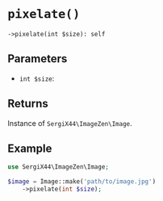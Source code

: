 # `pixelate()`

```
->pixelate(int $size): self
```
## Parameters

- `int $size`: 


## Returns

Instance of `SergiX44\ImageZen\Image`.

## Example

```php
use SergiX44\ImageZen\Image;

$image = Image::make('path/to/image.jpg')
    ->pixelate(int $size);

```
